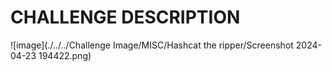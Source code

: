 # CHALLENGE DESCRIPTION

![image](./../../Challenge Image/MISC/Hashcat the ripper/Screenshot 2024-04-23 194422.png)
